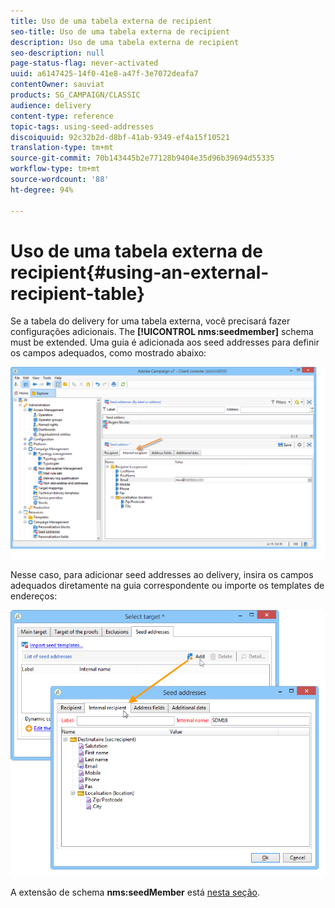 ```yaml
---
title: Uso de uma tabela externa de recipient
seo-title: Uso de uma tabela externa de recipient
description: Uso de uma tabela externa de recipient
seo-description: null
page-status-flag: never-activated
uuid: a6147425-14f0-41e8-a47f-3e7072deafa7
contentOwner: sauviat
products: SG_CAMPAIGN/CLASSIC
audience: delivery
content-type: reference
topic-tags: using-seed-addresses
discoiquuid: 92c32b2d-d8bf-41ab-9349-ef4a15f10521
translation-type: tm+mt
source-git-commit: 70b143445b2e77128b9404e35d96b39694d55335
workflow-type: tm+mt
source-wordcount: '88'
ht-degree: 94%

---
```



# Uso de uma tabela externa de recipient{#using-an-external-recipient-table}

Se a tabela do delivery for uma tabela externa, você precisará fazer configurações adicionais. The **[!UICONTROL nms:seedmember]** schema must be extended. Uma guia é adicionada aos seed addresses para definir os campos adequados, como mostrado abaixo:

![](assets/s_ncs_user_seedlist_new_tab.png)

Nesse caso, para adicionar seed addresses ao delivery, insira os campos adequados diretamente na guia correspondente ou importe os templates de endereços:

![](assets/s_ncs_user_seedlist_add_new_tab.png)

A extensão de schema **nms:seedMember** está [nesta seção](../../configuration/using/seed-addresses.md).
